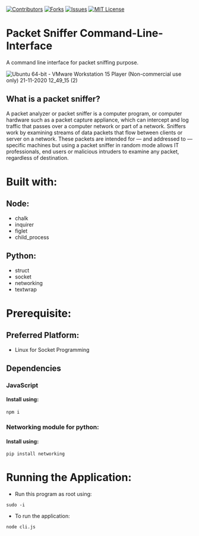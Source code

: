 [![Contributors][contributors-shield]][contributors-url]
[![Forks][forks-shield]][forks-url]
[![Issues][issues-shield]][issues-url]
[![MIT License][license-shield]][license-url]

# Packet Sniffer Command-Line-Interface
A command line interface for packet sniffing purpose.

![Ubuntu 64-bit - VMware Workstation 15 Player (Non-commercial use only) 21-11-2020 12_49_15 (2)](https://user-images.githubusercontent.com/43717493/99870578-32db8e00-2bfa-11eb-9bbe-2320ca8bd3e2.png)


## What is a packet sniffer?

A packet analyzer or packet sniffer is a computer program, or computer hardware such as a packet capture appliance, which can intercept and log traffic that passes over a computer network or part of a network. Sniffers work by examining streams of data packets that flow between clients or server on a network. These packets are intended for — and addressed to — specific machines but using a packet sniffer in random mode allows IT professionals, end users or malicious intruders to examine any packet, regardless of destination.

# Built with:

## Node:
- chalk 
- inquirer
- figlet 
- child_process

## Python:
- struct
- socket
- networking
- textwrap

# Prerequisite:

## Preferred Platform:
- Linux for Socket Programming

## Dependencies
### JavaScript
#### Install using:
```
npm i
```
### Networking module for python:
#### Install using:
```
pip install networking
```
# Running the Application:

- Run this program as root using:
```
sudo -i
```
- To run the application:
```
node cli.js
```



[contributors-shield]: https://img.shields.io/github/contributors/23subbhashit/Command-Line-Interface.svg?style=flat-square
[contributors-url]: https://github.com/23subbhashit/Command-Line-Interface/graphs/contributors
[forks-shield]: https://img.shields.io/github/forks/23subbhashit/Command-Line-Interface.svg?style=flat-square
[forks-url]: https://github.com/23subbhashit/Command-Line-Interface/network/members
[issues-shield]: https://img.shields.io/github/issues/23subbhashit/Command-Line-Interface.svg?style=flat-square
[issues-url]: https://github.com/23subbhashit/Command-Line-Interface/issues
[license-shield]: https://img.shields.io/github/license/23subbhashit/Command-Line-Interface.svg?style=flat-square
[license-url]: https://github.com/23subbhashit/Command-Line-Interface/blob/master/LICENSE.txt
